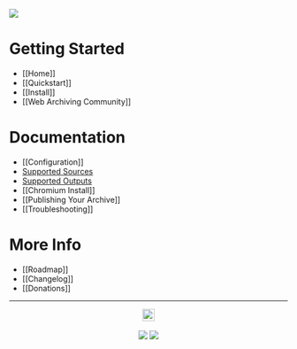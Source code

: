 [![](https://i.imgur.com/PVO88AZ.png)](Home)

# Getting Started

 - [[Home]]
 - [[Quickstart]]
 - [[Install]]
 - [[Web Archiving Community]]

# Documentation

 - [[Configuration]]
 - [Supported Sources](https://github.com/pirate/ArchiveBox/wiki/Quickstart#2-get-your-list-of-urls-to-archive)
 - [Supported Outputs](https://github.com/pirate/ArchiveBox/wiki#can-save-these-things-for-each-site)
 - [[Chromium Install]]
 - [[Publishing Your Archive]]
 - [[Troubleshooting]]

# More Info

 - [[Roadmap]]
 - [[Changelog]]
 - [[Donations]]

---

<p align="center">
  <a href="https://archivebox.io"><img src="https://nicksweeting.com/images/archive.png" height="22px"/></a><br/><br/>
  <a href="https://twitter.com/thesquashSH"><img src="https://img.shields.io/twitter/url/http/shields.io.svg?style=social"/></a>
  <a href="https://www.patreon.com/theSquashSH"><img src="https://img.shields.io/badge/Donate-Patreon-%23DD5D76.svg"/></a>
</p>
